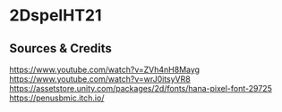 # 2DspelHT21

## Sources & Credits
https://www.youtube.com/watch?v=ZVh4nH8Mayg
https://www.youtube.com/watch?v=wrJ0itsyVR8
https://assetstore.unity.com/packages/2d/fonts/hana-pixel-font-29725
https://penusbmic.itch.io/
